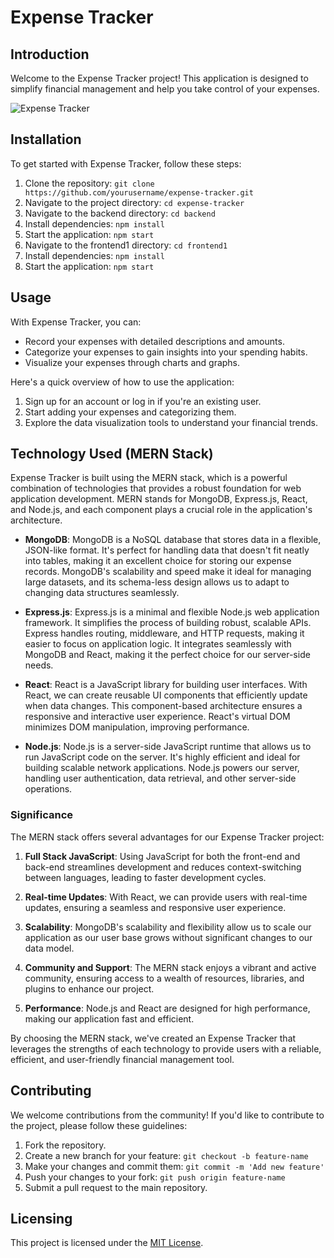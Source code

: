# Expense Tracker

## Introduction

Welcome to the Expense Tracker project! This application is designed to simplify financial management and help you take control of your expenses.

![Expense Tracker](expense-tracker-screenshot.png)

## Installation

To get started with Expense Tracker, follow these steps:

1. Clone the repository: `git clone https://github.com/yourusername/expense-tracker.git`
2. Navigate to the project directory: `cd expense-tracker`
3. Navigate to the backend directory: `cd backend`
4. Install dependencies: `npm install`
5. Start the application: `npm start`
6. Navigate to the frontend1 directory: `cd frontend1`
4. Install dependencies: `npm install`
5. Start the application: `npm start`

## Usage

With Expense Tracker, you can:

- Record your expenses with detailed descriptions and amounts.
- Categorize your expenses to gain insights into your spending habits.
- Visualize your expenses through charts and graphs.

Here's a quick overview of how to use the application:

1. Sign up for an account or log in if you're an existing user.
2. Start adding your expenses and categorizing them.
3. Explore the data visualization tools to understand your financial trends.

## Technology Used (MERN Stack)

Expense Tracker is built using the MERN stack, which is a powerful combination of technologies that provides a robust foundation for web application development. MERN stands for MongoDB, Express.js, React, and Node.js, and each component plays a crucial role in the application's architecture.

- **MongoDB**: MongoDB is a NoSQL database that stores data in a flexible, JSON-like format. It's perfect for handling data that doesn't fit neatly into tables, making it an excellent choice for storing our expense records. MongoDB's scalability and speed make it ideal for managing large datasets, and its schema-less design allows us to adapt to changing data structures seamlessly.

- **Express.js**: Express.js is a minimal and flexible Node.js web application framework. It simplifies the process of building robust, scalable APIs. Express handles routing, middleware, and HTTP requests, making it easier to focus on application logic. It integrates seamlessly with MongoDB and React, making it the perfect choice for our server-side needs.

- **React**: React is a JavaScript library for building user interfaces. With React, we can create reusable UI components that efficiently update when data changes. This component-based architecture ensures a responsive and interactive user experience. React's virtual DOM minimizes DOM manipulation, improving performance.

- **Node.js**: Node.js is a server-side JavaScript runtime that allows us to run JavaScript code on the server. It's highly efficient and ideal for building scalable network applications. Node.js powers our server, handling user authentication, data retrieval, and other server-side operations.

### Significance

The MERN stack offers several advantages for our Expense Tracker project:

1. **Full Stack JavaScript**: Using JavaScript for both the front-end and back-end streamlines development and reduces context-switching between languages, leading to faster development cycles.

2. **Real-time Updates**: With React, we can provide users with real-time updates, ensuring a seamless and responsive user experience.

3. **Scalability**: MongoDB's scalability and flexibility allow us to scale our application as our user base grows without significant changes to our data model.

4. **Community and Support**: The MERN stack enjoys a vibrant and active community, ensuring access to a wealth of resources, libraries, and plugins to enhance our project.

5. **Performance**: Node.js and React are designed for high performance, making our application fast and efficient.

By choosing the MERN stack, we've created an Expense Tracker that leverages the strengths of each technology to provide users with a reliable, efficient, and user-friendly financial management tool.


## Contributing

We welcome contributions from the community! If you'd like to contribute to the project, please follow these guidelines:

1. Fork the repository.
2. Create a new branch for your feature: `git checkout -b feature-name`
3. Make your changes and commit them: `git commit -m 'Add new feature'`
4. Push your changes to your fork: `git push origin feature-name`
5. Submit a pull request to the main repository.


## Licensing

This project is licensed under the [MIT License](LICENSE).
